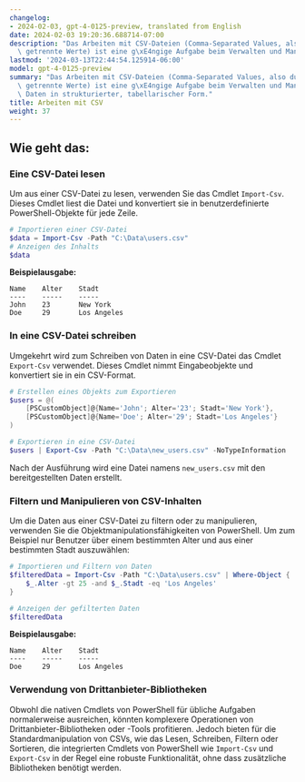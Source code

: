 ```yaml
---
changelog:
- 2024-02-03, gpt-4-0125-preview, translated from English
date: 2024-02-03 19:20:36.688714-07:00
description: "Das Arbeiten mit CSV-Dateien (Comma-Separated Values, also durch Kommas\
  \ getrennte Werte) ist eine g\xE4ngige Aufgabe beim Verwalten und Manipulieren von\u2026"
lastmod: '2024-03-13T22:44:54.125914-06:00'
model: gpt-4-0125-preview
summary: "Das Arbeiten mit CSV-Dateien (Comma-Separated Values, also durch Kommas\
  \ getrennte Werte) ist eine g\xE4ngige Aufgabe beim Verwalten und Manipulieren von\
  \ Daten in strukturierter, tabellarischer Form."
title: Arbeiten mit CSV
weight: 37
---
```


## Wie geht das:


### Eine CSV-Datei lesen
Um aus einer CSV-Datei zu lesen, verwenden Sie das Cmdlet `Import-Csv`. Dieses Cmdlet liest die Datei und konvertiert sie in benutzerdefinierte PowerShell-Objekte für jede Zeile.

```powershell
# Importieren einer CSV-Datei
$data = Import-Csv -Path "C:\Data\users.csv"
# Anzeigen des Inhalts
$data
```

**Beispielausgabe:**

```
Name    Alter    Stadt
----    -----    -----
John    23       New York
Doe     29       Los Angeles
```

### In eine CSV-Datei schreiben
Umgekehrt wird zum Schreiben von Daten in eine CSV-Datei das Cmdlet `Export-Csv` verwendet. Dieses Cmdlet nimmt Eingabeobjekte und konvertiert sie in ein CSV-Format.

```powershell
# Erstellen eines Objekts zum Exportieren
$users = @(
    [PSCustomObject]@{Name='John'; Alter='23'; Stadt='New York'},
    [PSCustomObject]@{Name='Doe'; Alter='29'; Stadt='Los Angeles'}
)

# Exportieren in eine CSV-Datei
$users | Export-Csv -Path "C:\Data\new_users.csv" -NoTypeInformation
```

Nach der Ausführung wird eine Datei namens `new_users.csv` mit den bereitgestellten Daten erstellt.

### Filtern und Manipulieren von CSV-Inhalten
Um die Daten aus einer CSV-Datei zu filtern oder zu manipulieren, verwenden Sie die Objektmanipulationsfähigkeiten von PowerShell. Um zum Beispiel nur Benutzer über einem bestimmten Alter und aus einer bestimmten Stadt auszuwählen:

```powershell
# Importieren und Filtern von Daten
$filteredData = Import-Csv -Path "C:\Data\users.csv" | Where-Object {
    $_.Alter -gt 25 -and $_.Stadt -eq 'Los Angeles'
}

# Anzeigen der gefilterten Daten
$filteredData
```

**Beispielausgabe:**

```
Name    Alter    Stadt
----    -----    -----
Doe     29       Los Angeles
```

### Verwendung von Drittanbieter-Bibliotheken
Obwohl die nativen Cmdlets von PowerShell für übliche Aufgaben normalerweise ausreichen, könnten komplexere Operationen von Drittanbieter-Bibliotheken oder -Tools profitieren. Jedoch bieten für die Standardmanipulation von CSVs, wie das Lesen, Schreiben, Filtern oder Sortieren, die integrierten Cmdlets von PowerShell wie `Import-Csv` und `Export-Csv` in der Regel eine robuste Funktionalität, ohne dass zusätzliche Bibliotheken benötigt werden.
